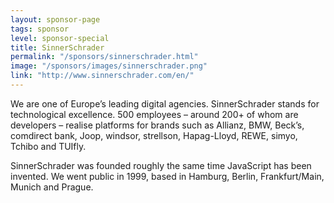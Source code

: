 ```yaml
---
layout: sponsor-page
tags: sponsor
level: sponsor-special
title: SinnerSchrader
permalink: "/sponsors/sinnerschrader.html"
image: "/sponsors/images/sinnerschrader.png"
link: "http://www.sinnerschrader.com/en/"
---
```

We are one of Europe’s leading digital agencies. SinnerSchrader stands for technological excellence. 500 employees – around 200+ of whom are developers – realise platforms for brands such as Allianz, BMW, Beck’s, comdirect bank, Joop, windsor, strellson, Hapag-Lloyd, REWE, simyo, Tchibo and TUIfly.

SinnerSchrader was founded roughly the same time JavaScript has been invented. We went public in 1999, based in Hamburg, Berlin, Frankfurt/Main, Munich and Prague.